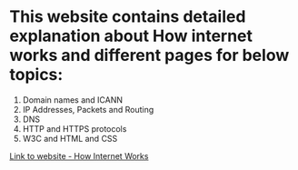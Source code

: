 # This website contains detailed explanation about How internet works and different pages for below topics:
1. Domain names and ICANN
1. IP Addresses, Packets and Routing
1. DNS
1. HTTP and HTTPS protocols
1. W3C and HTML and CSS

[Link to website - How Internet Works](https://sowmyak91.github.io/601-Asgnmt-HowInternetWorks/)

